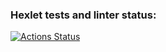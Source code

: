 ### Hexlet tests and linter status:
[![Actions Status](https://github.com/freedomismyhome/frontend-project-44/workflows/hexlet-check/badge.svg)](https://github.com/freedomismyhome/frontend-project-44/actions)
